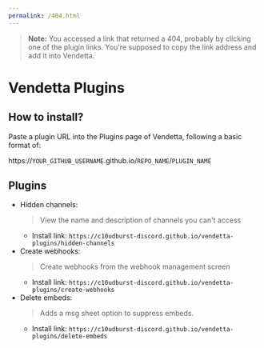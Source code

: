 ```yaml
---
permalink: /404.html
---
```

> **Note:** You accessed a link that returned a 404, probably by clicking one of the plugin links. You're supposed to copy the link address and add it into Vendetta.

# Vendetta Plugins
## How to install?
Paste a plugin URL into the Plugins page of Vendetta, following a basic format of:

https://`YOUR_GITHUB_USERNAME`.github.io/`REPO_NAME`/`PLUGIN_NAME`

## Plugins
<!-- plugins -->
- Hidden channels: 
    > View the name and description of channels you can't access
    - Install link: `https://c10udburst-discord.github.io/vendetta-plugins/hidden-channels`
- Create webhooks: 
    > Create webhooks from the webhook management screen
    - Install link: `https://c10udburst-discord.github.io/vendetta-plugins/create-webhooks`
- Delete embeds: 
    > Adds a msg sheet option to suppress embeds.
    - Install link: `https://c10udburst-discord.github.io/vendetta-plugins/delete-embeds`
<!-- plugins -->
